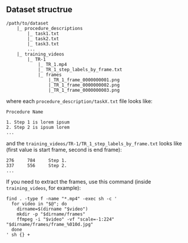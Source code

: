 
## Dataset structrue

```
/path/to/dataset
    |_ procedure_descriptions
        |_ task1.txt
        |_ task2.txt
        |_ task3.txt
        ...
    |_ training_videos
        |_ TR-1
            |_ TR_1.mp4
            |_ TR_1_step_labels_by_frame.txt
            |_ frames
                |_TR_1_frame_0000000001.png
                |_TR_1_frame_0000000002.png
                |_TR_1_frame_0000000003.png

```

where each `procedure_description/taskX.txt` file looks like:

```
Procedure Name

1. Step 1 is lorem ipsum
2. Step 2 is ipsum lorem
...
```

and the `training_videos/TR-1/TR_1_step_labels_by_frame.txt` looks like (first value is start frame, second is end frame):

```
276     784     Step 1.
337     556     Step 2.
...
```

If you need to extract the frames, use this command (inside `training_videos`, for example):

```
find . -type f -name "*.mp4" -exec sh -c '
  for video in "$@"; do
    dirname=$(dirname "$video")
    mkdir -p "$dirname/frames"
    ffmpeg -i "$video" -vf "scale=-1:224" "$dirname/frames/frame_%010d.jpg"
  done
' sh {} +
```
